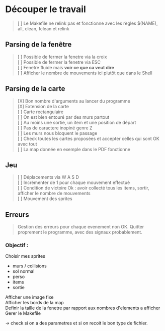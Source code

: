 # Découper le travail

> [ ] Le Makefile ne relink pas et fonctionne avec les règles $(NAME), all, clean, fclean et relink <br>

## Parsing de la fenêtre

> [ ] Possible de fermer la fenetre via la croix<br>
> [ ] Possible de fermer la fenetre via ESC<br>
> [ ] Fenetre fluide mais **voir ce que ca veut dire**<br>
> [ ] Afficher le nombre de mouvements ici plutôt que dans le Shell<br>


## Parsing de la carte

> [X] Bon nombre d'arguments au lancer du programme<br>
> [X] Extension de la carte<br>
> [ ] Carte rectangulaire<br>
> [ ] On est bien entouré par des murs partout<br>
> [ ] Au moins une sortie, un item et une position de départ<br>
> [ ] Pas de caractere inopiné genre Z<br>
> [ ] Les murs nous bloquent le passage<br>
> [ ] Check toutes les cartes proposées et accepter celles qui sont OK avec tout<br>
> [ ] La map donnée en exemple dans le PDF fonctionne<br>


## Jeu

> [ ] Déplacements via W A S D<br>
> [ ] Incrémenter de 1 pour chaque mouvement effectué<br>
> [ ] Condition de victoire Ok : avoir collecté tous les items, sortir, afficher le nombre de mouvements<br>
> [ ] Mouvement des sprites<br>

## Erreurs

> Gestion des erreurs pour chaque evenement non OK. Quitter proprement le programme, avec des signaux probablement.<br>

### Objectif :<br>

Choisir mes sprites<br>

- murs / collisions
- sol normal
- perso
- items
- sortie<br>

Afficher une image fixe<br>
Afficher les bords de la map<br>
Definir la taille de la fenetre par rapport aux nombres d'elements a afficher<br>
Gerer le Makefile<br>

-> check si on a des parametres et si on recoit le bon type de fichier.